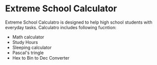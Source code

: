 # Extreme School Calculator

Extreme School Calculatro is designed to help high school students with everyday tasks.
Calculatro includes following fucntion:
- Math calculator 
- Study Hours
- Sleeping calculator
- Pascal's tringle
- Hex to Bin to Dec Converter


